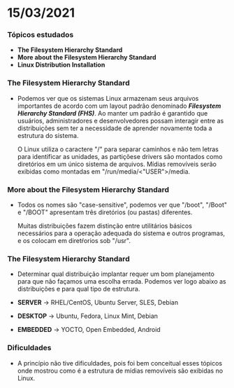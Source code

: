 # 15/03/2021

### Tópicos estudados

* **The Filesystem Hierarchy Standard**
* **More about the Filesystem Hierarchy Standard**
* **Linux Distribution Installation**

### The Filesystem Hierarchy Standard

* Podemos ver que os sistemas Linux armazenam seus arquivos importantes de acordo com um layout padrão denominado ***Filesystem Hierarchy Standard (FHS)***.
Ao manter um padrão é garantido que usuários, administradores e desenvolvedores possam interagir entre as distribuições sem ter a necessidade de aprender novamente toda a estrutura do sistema.</p>
O Linux utiliza o caractere "/" para separar caminhos e não tem letras para identificar as unidades, as partiçõese drivers são montados como diretórios em um único sistema de arquivos.
Mídias removíveis serão exibidas como montadas em "/run/media/<"USER">/media.</p>

### More about the Filesystem Hierarchy Standard
* Todos os nomes são "case-sensitive", podemos ver que "/boot", "/Boot" e "/BOOT" apresentam três diretórios (ou pastas) diferentes.</p>
Muitas distribuições fazem distinção entre utilitários básicos necessários para a operação adequada do sistema e outros programas, e os colocam em diretŕorios sob "/usr".

### The Filesystem Hierarchy Standard
* Determinar qual distribuição implantar requer um bom planejamento para que não façamos uma escolha errada. Podemos ver logo abaixo as distribuições e para qual tipo de estrutura.

* **SERVER** -&gt; RHEL/CentOS, Ubuntu Server, SLES, Debian
*  **DESKTOP** -&gt; Ubuntu, Fedora, Linux Mint, Debian
*  **EMBEDDED** -&gt; YOCTO, Open Embedded, Android

### Dificuldades

* A princípio não tive dificuldades, pois foi bem conceitual esses tópicos onde mostrou como é a estrutura de mídias removíveis são exibidas no Linux. 





